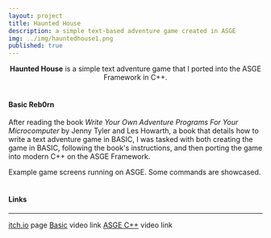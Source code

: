 ```yaml
---
layout: project
title: Haunted House
description: a simple text-based adventure game created in ASGE
img: ../img/hauntedhouse1.png 
published: true
---
```


<center><b>Haunted House</b> is a simple text adventure game that I ported into the ASGE Framework in C++.</center><br/>

#### Basic Reb0rn
After reading the book *Write Your Own Adventure Programs For Your Microcomputer* by Jenny Tyler and Les Howarth, a book that details how to write a text adventure game in BASIC, I was tasked with both creating the game in BASIC, following the book's instructions, and then porting the game into modern C++ on the ASGE Framework.

<!--<div class="img_row">
	<img class="col two" src="{{ site.baseurl }}/img/hauntedhouse2.png" alt="" title="example image"/>
	<img class="col one" src="{{ site.baseurl }}/img/hauntedhouse3.png" alt="" title="example image"/>
</div> -->

<!--<div class="owl-carousel owl-theme">
<a href="{{ site.baseurl }}/img/hauntedhouse2.png" target="_blank"><img src="{{ site.baseurl }}/hauntedhouse2.png" /></a>
<a href="{{ site.baseurl }}/img/hauntedhouse3.png" target="_blank"><img src="{{ site.baseurl }}/hauntedhouse3.png" /></a>
</div>-->

<div class="col three caption">
	Example game screens running on ASGE. Some commands are showcased.
</div>

<br/>

#### Links
----
[itch.io][itch] page
[Basic][basic] video link
[ASGE C++][asge] video link

[itch]: https://machjacob.itch.io/haunted-house  
[basic]: https://youtu.be/jXiFaC1iiFc  
[asge]: https://youtu.be/Yx_OTFgdrpw  
